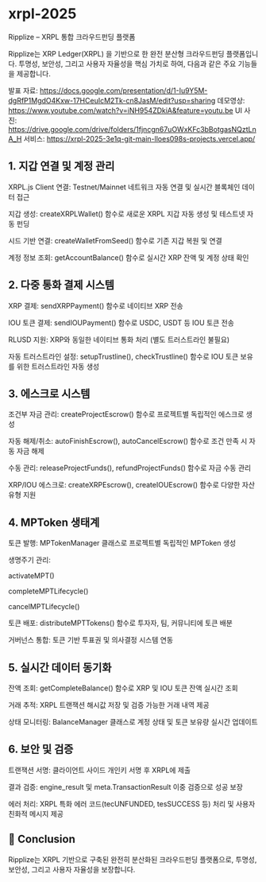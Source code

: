 # xrpl-2025

Ripplize – XRPL 통합 크라우드펀딩 플랫폼

Ripplize는 XRP Ledger(XRPL) 을 기반으로 한 완전 분산형 크라우드펀딩 플랫폼입니다.
투명성, 보안성, 그리고 사용자 자율성을 핵심 가치로 하여, 다음과 같은 주요 기능들을 제공합니다.

발표 자료: https://docs.google.com/presentation/d/1-Iu9Y5M-dgRfP1MgdO4Kxw-17HCeuIcM2Tk-cn8JasM/edit?usp=sharing
데모영상: https://www.youtube.com/watch?v=iNH954ZDkiA&feature=youtu.be
UI 사진: https://drive.google.com/drive/folders/1fjncgn67uOWxKFc3bBotgasNQztLnA_H
서비스: https://xrpl-2025-3e1q-git-main-lloes098s-projects.vercel.app/

## 1. 지갑 연결 및 계정 관리

XRPL.js Client 연결: Testnet/Mainnet 네트워크 자동 연결 및 실시간 블록체인 데이터 접근

지갑 생성: createXRPLWallet() 함수로 새로운 XRPL 지갑 자동 생성 및 테스트넷 자동 펀딩

시드 기반 연결: createWalletFromSeed() 함수로 기존 지갑 복원 및 연결

계정 정보 조회: getAccountBalance() 함수로 실시간 XRP 잔액 및 계정 상태 확인

## 2. 다중 통화 결제 시스템

XRP 결제: sendXRPPayment() 함수로 네이티브 XRP 전송

IOU 토큰 결제: sendIOUPayment() 함수로 USDC, USDT 등 IOU 토큰 전송

RLUSD 지원: XRP와 동일한 네이티브 통화 처리 (별도 트러스트라인 불필요)

자동 트러스트라인 설정: setupTrustline(), checkTrustline() 함수로 IOU 토큰 보유를 위한 트러스트라인 자동 생성

## 3. 에스크로 시스템

조건부 자금 관리: createProjectEscrow() 함수로 프로젝트별 독립적인 에스크로 생성

자동 해제/취소: autoFinishEscrow(), autoCancelEscrow() 함수로 조건 만족 시 자동 자금 해제

수동 관리: releaseProjectFunds(), refundProjectFunds() 함수로 자금 수동 관리

XRP/IOU 에스크로: createXRPEscrow(), createIOUEscrow() 함수로 다양한 자산 유형 지원

## 4. MPToken 생태계

토큰 발행: MPTokenManager 클래스로 프로젝트별 독립적인 MPToken 생성

생명주기 관리:

activateMPT()

completeMPTLifecycle()

cancelMPTLifecycle()

토큰 배포: distributeMPTTokens() 함수로 투자자, 팀, 커뮤니티에 토큰 배분

거버넌스 통합: 토큰 기반 투표권 및 의사결정 시스템 연동

## 5. 실시간 데이터 동기화

잔액 조회: getCompleteBalance() 함수로 XRP 및 IOU 토큰 잔액 실시간 조회

거래 추적: XRPL 트랜잭션 해시값 저장 및 검증 가능한 거래 내역 제공

상태 모니터링: BalanceManager 클래스로 계정 상태 및 토큰 보유량 실시간 업데이트

## 6. 보안 및 검증

트랜잭션 서명: 클라이언트 사이드 개인키 서명 후 XRPL에 제출

결과 검증: engine_result 및 meta.TransactionResult 이중 검증으로 성공 보장

에러 처리: XRPL 특화 에러 코드(tecUNFUNDED, tesSUCCESS 등) 처리 및 사용자 친화적 메시지 제공

## 🚀 Conclusion 

Ripplize는 XRPL 기반으로 구축된 완전히 분산화된 크라우드펀딩 플랫폼으로,
투명성, 보안성, 그리고 사용자 자율성을 보장합니다.
